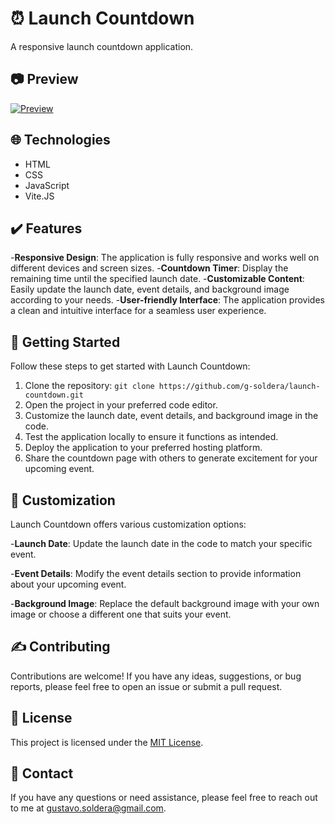 # ⏰ Launch Countdown

A responsive launch countdown application.

## 📷 Preview

[![Preview](https://media.discordapp.net/attachments/1109870440945565726/1116447233844465758/launchHeader.png)](https://g-launch-countdown.vercel.app)

## 🌐 Technologies

- HTML
- CSS
- JavaScript
- Vite.JS

## ✔️ Features

-**Responsive Design**: The application is fully responsive and works well on different devices and screen sizes.
-**Countdown Timer**: Display the remaining time until the specified launch date.
-**Customizable Content**: Easily update the launch date, event details, and background image according to your needs.
-**User-friendly Interface**: The application provides a clean and intuitive interface for a seamless user experience.

## 📃 Getting Started

Follow these steps to get started with Launch Countdown:

1. Clone the repository: `git clone https://github.com/g-soldera/launch-countdown.git`
2. Open the project in your preferred code editor.
3. Customize the launch date, event details, and background image in the code.
4. Test the application locally to ensure it functions as intended.
5. Deploy the application to your preferred hosting platform.
6. Share the countdown page with others to generate excitement for your upcoming event.

## 🎨 Customization

Launch Countdown offers various customization options:

-**Launch Date**: Update the launch date in the code to match your specific event.

-**Event Details**: Modify the event details section to provide information about your upcoming event.

-**Background Image**: Replace the default background image with your own image or choose a different one that suits your event.

## ✍️ Contributing

Contributions are welcome! If you have any ideas, suggestions, or bug reports, please feel free to open an issue or submit a pull request.

## 📇 License

This project is licensed under the [MIT License](https://opensource.org/licenses/MIT).

## 📧 Contact

If you have any questions or need assistance, please feel free to reach out to me at [gustavo.soldera@gmail.com](mailto:gustavo.soldera@gmail.com).
